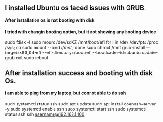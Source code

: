 ## I installed Ubuntu os faced issues with GRUB.
#### After installation os is not booting with disk
#### I tried with changin booting option, but it not showing any booting device
sudo fdisk -l
sudo mount /dev/sdXZ /mnt/boot/efi
for i in /dev /dev/pts /proc /sys; do sudo mount --bind $i /mnt$i; done
sudo chroot /mnt
grub-install --target=x86_64-efi --efi-directory=/boot/efi --bootloader-id=ubuntu
update-grub
exit
sudo reboot

## After installation success and booting with disk Os.
#### i am able to ping from my laptop, but connot able to do ssh
sudo systemctl status ssh
sudo apt update
sudo apt install openssh-server -y
sudo systemctl enable ssh
sudo systemctl start ssh
sudo systemctl status ssh
ssh username@192.168.1.100

